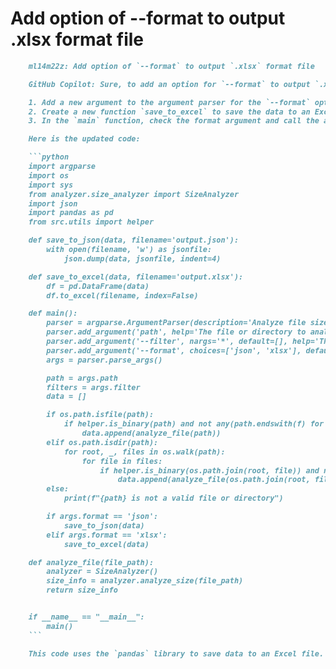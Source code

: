 # Add option of --format to output .xlsx format file

```markdown
    ml14m22z: Add option of `--format` to output `.xlsx` format file

    GitHub Copilot: Sure, to add an option for `--format` to output `.xlsx` format file, we need to do the following:

    1. Add a new argument to the argument parser for the `--format` option.
    2. Create a new function `save_to_excel` to save the data to an Excel file.
    3. In the `main` function, check the format argument and call the appropriate function to save the data.

    Here is the updated code:

    ```python
    import argparse
    import os
    import sys
    from analyzer.size_analyzer import SizeAnalyzer
    import json
    import pandas as pd
    from src.utils import helper

    def save_to_json(data, filename='output.json'):
        with open(filename, 'w') as jsonfile:
            json.dump(data, jsonfile, indent=4)

    def save_to_excel(data, filename='output.xlsx'):
        df = pd.DataFrame(data)
        df.to_excel(filename, index=False)

    def main():
        parser = argparse.ArgumentParser(description='Analyze file sizes.')
        parser.add_argument('path', help='The file or directory to analyze.')
        parser.add_argument('--filter', nargs='*', default=[], help='The file extensions to exclude.')
        parser.add_argument('--format', choices=['json', 'xlsx'], default='json', help='The output format.')
        args = parser.parse_args()

        path = args.path
        filters = args.filter
        data = []

        if os.path.isfile(path):
            if helper.is_binary(path) and not any(path.endswith(f) for f in filters):
                data.append(analyze_file(path))
        elif os.path.isdir(path):
            for root, _, files in os.walk(path):
                for file in files:
                    if helper.is_binary(os.path.join(root, file)) and not any(file.endswith(f) for f in filters):
                        data.append(analyze_file(os.path.join(root, file)))
        else:
            print(f"{path} is not a valid file or directory")

        if args.format == 'json':
            save_to_json(data)
        elif args.format == 'xlsx':
            save_to_excel(data)

    def analyze_file(file_path):
        analyzer = SizeAnalyzer()
        size_info = analyzer.analyze_size(file_path)
        return size_info


    if __name__ == "__main__":
        main()
    ```

    This code uses the `pandas` library to save data to an Excel file. If you haven't installed it yet, you can do so with `pip install pandas openpyxl`.
```